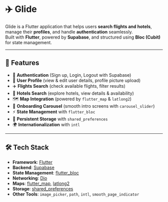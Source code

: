 # ✈️ Glide

Glide is a Flutter application that helps users **search flights and hotels**, manage their **profiles**, and handle **authentication** seamlessly.  
Built with **Flutter**, powered by **Supabase**, and structured using **Bloc (Cubit)** for state management.

---

## 📱 Features

- 🔑 **Authentication** (Sign up, Login, Logout with Supabase)
- 👤 **User Profile** (view & edit user details, profile picture upload)
- ✈️ **Flights Search** (check available flights, filter results)
- 🏨 **Hotels Search** (explore hotels, view details & availability)
- 🗺️ **Map Integration** (powered by `flutter_map` & `latlong2`)
- 🎠 **Onboarding Carousel** (smooth intro screens with `carousel_slider`)
- ⚡ **State Management** with `flutter_bloc`
- 💾 **Persistent Storage** with `shared_preferences`
- 🌍 **Internationalization** with `intl`

---

## 🛠️ Tech Stack

- **Framework**: [Flutter](https://flutter.dev/)
- **Backend**: [Supabase](https://supabase.com/)
- **State Management**: [flutter_bloc](https://pub.dev/packages/flutter_bloc)
- **Networking**: [Dio](https://pub.dev/packages/dio)
- **Maps**: [flutter_map](https://pub.dev/packages/flutter_map), [latlong2](https://pub.dev/packages/latlong2)
- **Storage**: [shared_preferences](https://pub.dev/packages/shared_preferences)
- **Other Tools**: `image_picker`, `path`, `intl`, `smooth_page_indicator`